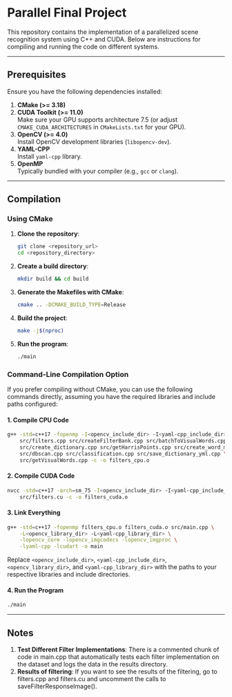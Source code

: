 # Parallel Final Project

This repository contains the implementation of a parallelized scene recognition system using C++ and CUDA. Below are instructions for compiling and running the code on different systems.

---

## Prerequisites

Ensure you have the following dependencies installed:

1. **CMake (>= 3.18)**
2. **CUDA Toolkit (>= 11.0)**  
   Make sure your GPU supports architecture 7.5 (or adjust `CMAKE_CUDA_ARCHITECTURES` in `CMakeLists.txt` for your GPU).
3. **OpenCV (>= 4.0)**  
   Install OpenCV development libraries (`libopencv-dev`).
4. **YAML-CPP**  
   Install `yaml-cpp` library.
5. **OpenMP**  
   Typically bundled with your compiler (e.g., `gcc` or `clang`).

---

## Compilation

### Using CMake

1. **Clone the repository**:
   ```bash
   git clone <repository_url>
   cd <repository_directory>
   ```

2. **Create a build directory**:
   ```bash
   mkdir build && cd build
   ```

3. **Generate the Makefiles with CMake**:
   ```bash
   cmake .. -DCMAKE_BUILD_TYPE=Release
   ```

4. **Build the project**:
   ```bash
   make -j$(nproc)
   ```

5. **Run the program**:
   ```bash
   ./main
   ```

### Command-Line Compilation Option

If you prefer compiling without CMake, you can use the following commands directly, assuming you have the required libraries and include paths configured:

#### 1. Compile CPU Code
```bash
g++ -std=c++17 -fopenmp -I<opencv_include_dir> -I<yaml-cpp_include_dir> \
    src/filters.cpp src/createFilterBank.cpp src/batchToVisualWords.cpp \
    src/create_dictionary.cpp src/getHarrisPoints.cpp src/create_word_maps.cpp \
    src/dbscan.cpp src/classification.cpp src/save_dictionary_yml.cpp \
    src/getVisualWords.cpp -c -o filters_cpu.o
```

#### 2. Compile CUDA Code
```bash
nvcc -std=c++17 -arch=sm_75 -I<opencv_include_dir> -I<yaml-cpp_include_dir> \
    src/filters.cu -c -o filters_cuda.o
```

#### 3. Link Everything
```bash
g++ -std=c++17 -fopenmp filters_cpu.o filters_cuda.o src/main.cpp \
    -L<opencv_library_dir> -L<yaml-cpp_library_dir> \
    -lopencv_core -lopencv_imgcodecs -lopencv_imgproc \
    -lyaml-cpp -lcudart -o main
```

Replace `<opencv_include_dir>`, `<yaml-cpp_include_dir>`, `<opencv_library_dir>`, and `<yaml-cpp_library_dir>` with the paths to your respective libraries and include directories.

#### 4. Run the Program
```bash
./main
```

---

## Notes

1. **Test Different Filter Implementations**: There is a commented chunk of code in main.cpp that automatically tests each filter implementation on the dataset and logs the data in the results directory.
2. **Results of filtering**: If you want to see the results of the filtering, go to filters.cpp and filters.cu and uncomment the calls to saveFilterResponseImage(). 
